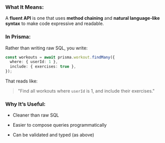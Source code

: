 ### What It Means:

A **fluent API** is one that uses **method chaining** and **natural language-like syntax** to make code expressive and readable.

### In Prisma:

Rather than writing raw SQL, you write:
``` ts
const workouts = await prisma.workout.findMany({
  where: { userId: 1 },
  include: { exercises: true },
});
```
That reads like:

> "Find all workouts where `userId` is 1, and include their exercises."

### Why It’s Useful:

- Cleaner than raw SQL
    
- Easier to compose queries programmatically
    
- Can be validated and typed (as above)